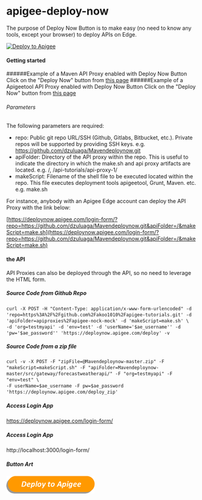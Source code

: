 # apigee-deploy-now
The purpose of Deploy Now Button is to make easy (no need to know any tools, except your browser) to deploy APIs on Edge.

[![Deploy to Apigee](https://github.com/maruthichand/Mavendeploynow/raw/master/images/deploy_to_apigee.png)](https://deploynow.apigee.com/login-form/?repo=https://github.com/dzuluaga/Mavendeploynow.git&apiFolder=/&makeScript=make.sh)

#### Getting started
######Example of a Maven API Proxy enabled with Deploy Now Button
Click on the "Deploy Now" button from [this page](https://github.com/dzuluaga/Mavendeploynow)
######Example of a Apigeetool API Proxy enabled with Deploy Now Button
Click on the "Deploy Now" button from [this page](https://github.com/akoo1010/apigee-nock-mock-deploy-now)

###### Parameters
The following parameters are required:
- repo: Public git repo URL/SSH (Github, Gitlabs, Bitbucket, etc.). Private repos will be supported by providing SSH keys. e.g. https://github.com/dzuluaga/Mavendeploynow.git 
- apiFolder: Directory of the API proxy within the repo. This is useful to indicate the directory in which the make.sh and api proxy artifacts are located. e.g. /, /api-tutorials/api-proxy-1/
- makeScript: Filename of the shell file to be executed located within the repo. This file executes deployment tools apigeetool, Grunt, Maven. etc. e.g. make.sh

For instance, anybody with an Apigee Edge account can deploy the API Proxy with the link below:

[https://deploynow.apigee.com/login-form/?repo=https://github.com/dzuluaga/Mavendeploynow.git&apiFolder=/&makeScript=make.sh](https://deploynow.apigee.com/login-form/?repo=https://github.com/dzuluaga/Mavendeploynow.git&apiFolder=/&makeScript=make.sh)

#### the API
API Proxies can also be deployed through the API, so no need to leverage the HTML form.

##### Source Code from Github Repo
```shell
curl -X POST -H "Content-Type: application/x-www-form-urlencoded" -d 'repo=https%3A%2F%2Fgithub.com%2Fakoo1010%2Fapigee-tutorials.git' -d 'apiFolder=apiproxies%2Fapigee-nock-mock' -d 'makeScript=make.sh' \
-d 'org=testmyapi' -d 'env=test' -d 'userName='$ae_username'' -d 'pw='$ae_password'' 'https://deploynow.apigee.com/deploy' -v
```
##### Source Code from a zip file
```shell
curl -v -X POST -F "zipFile=@Mavendeploynow-master.zip" -F "makeScript=makeScript.sh" -F "apiFolder=Mavendeploynow-master/src/gateway/forecastweatherapi/" -F "org=testmyapi" -F "env=test" \
-F userName=$ae_username -F pw=$ae_password 'https://deploynow.apigee.com/deploy_zip'
```

##### Access Login App
https://deploynow.apigee.com/login-form/

##### Access Login App
http://localhost:3000/login-form/

##### Button Art
[![Deploy to Apigee](./images/deploy_to_apigee.png)](http://dabuttonfactory.com/#t=Deploy+to+Apigee&f=Calibri-Bold-Italic&ts=22&tc=fff&hp=35&vp=10&c=round&bgt=pyramid&bgc=f90&ebgc=f90&shs=4&shc=666&sho=se)
